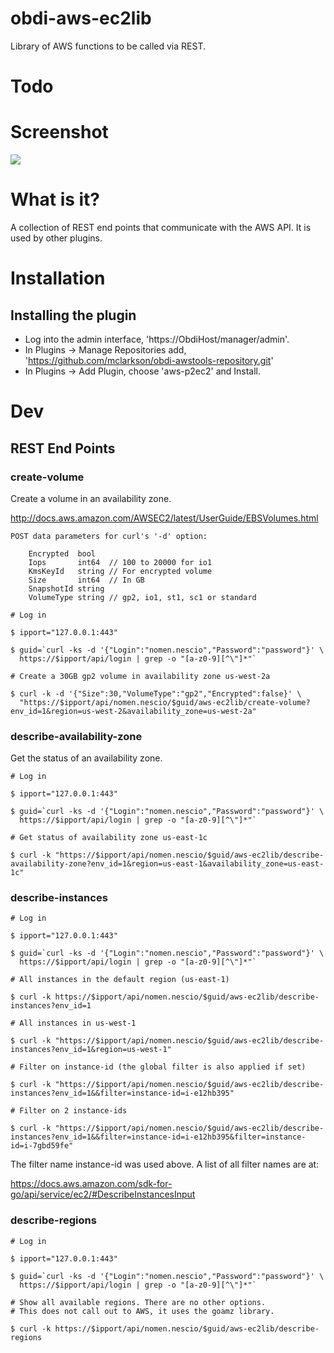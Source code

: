 # obdi-aws-ec2lib
Library of AWS functions to be called via REST.

# Todo

# Screenshot

![](images/obdi-aws-ec2lib-small.png?raw=true)

# What is it?

A collection of REST end points that communicate with the AWS API. It is used
by other plugins.

# Installation

## Installing the plugin

* Log into the admin interface, 'https://ObdiHost/manager/admin'.
* In Plugins -> Manage Repositories add, 'https://github.com/mclarkson/obdi-awstools-repository.git'
* In Plugins -> Add Plugin, choose 'aws-p2ec2' and Install.

# Dev

## REST End Points

### create-volume

Create a volume in an availability zone.

http://docs.aws.amazon.com/AWSEC2/latest/UserGuide/EBSVolumes.html

```
POST data parameters for curl's '-d' option:

    Encrypted  bool
    Iops       int64  // 100 to 20000 for io1
    KmsKeyId   string // For encrypted volume
    Size       int64  // In GB
    SnapshotId string
    VolumeType string // gp2, io1, st1, sc1 or standard
```

```
# Log in

$ ipport="127.0.0.1:443"

$ guid=`curl -ks -d '{"Login":"nomen.nescio","Password":"password"}' \
  https://$ipport/api/login | grep -o "[a-z0-9][^\"]*"`

# Create a 30GB gp2 volume in availability zone us-west-2a

$ curl -k -d '{"Size":30,"VolumeType":"gp2","Encrypted":false}' \
  "https://$ipport/api/nomen.nescio/$guid/aws-ec2lib/create-volume?env_id=1&region=us-west-2&availability_zone=us-west-2a"

```

### describe-availability-zone

Get the status of an availability zone.

```
# Log in

$ ipport="127.0.0.1:443"

$ guid=`curl -ks -d '{"Login":"nomen.nescio","Password":"password"}' \
  https://$ipport/api/login | grep -o "[a-z0-9][^\"]*"`

# Get status of availability zone us-east-1c

$ curl -k "https://$ipport/api/nomen.nescio/$guid/aws-ec2lib/describe-availability-zone?env_id=1&region=us-east-1&availability_zone=us-east-1c"

```

### describe-instances

```
# Log in

$ ipport="127.0.0.1:443"

$ guid=`curl -ks -d '{"Login":"nomen.nescio","Password":"password"}' \
  https://$ipport/api/login | grep -o "[a-z0-9][^\"]*"`

# All instances in the default region (us-east-1)

$ curl -k https://$ipport/api/nomen.nescio/$guid/aws-ec2lib/describe-instances?env_id=1

# All instances in us-west-1

$ curl -k "https://$ipport/api/nomen.nescio/$guid/aws-ec2lib/describe-instances?env_id=1&region=us-west-1"

# Filter on instance-id (the global filter is also applied if set)

$ curl -k "https://$ipport/api/nomen.nescio/$guid/aws-ec2lib/describe-instances?env_id=1&&filter=instance-id=i-e12hb395"

# Filter on 2 instance-ids

$ curl -k "https://$ipport/api/nomen.nescio/$guid/aws-ec2lib/describe-instances?env_id=1&&filter=instance-id=i-e12hb395&filter=instance-id=i-7gbd59fe"

```

The filter name instance-id was used above. A list of all filter names are at:

  https://docs.aws.amazon.com/sdk-for-go/api/service/ec2/#DescribeInstancesInput

### describe-regions

```
# Log in

$ ipport="127.0.0.1:443"

$ guid=`curl -ks -d '{"Login":"nomen.nescio","Password":"password"}' \
  https://$ipport/api/login | grep -o "[a-z0-9][^\"]*"`

# Show all available regions. There are no other options.
# This does not call out to AWS, it uses the goamz library.

$ curl -k https://$ipport/api/nomen.nescio/$guid/aws-ec2lib/describe-regions

```

